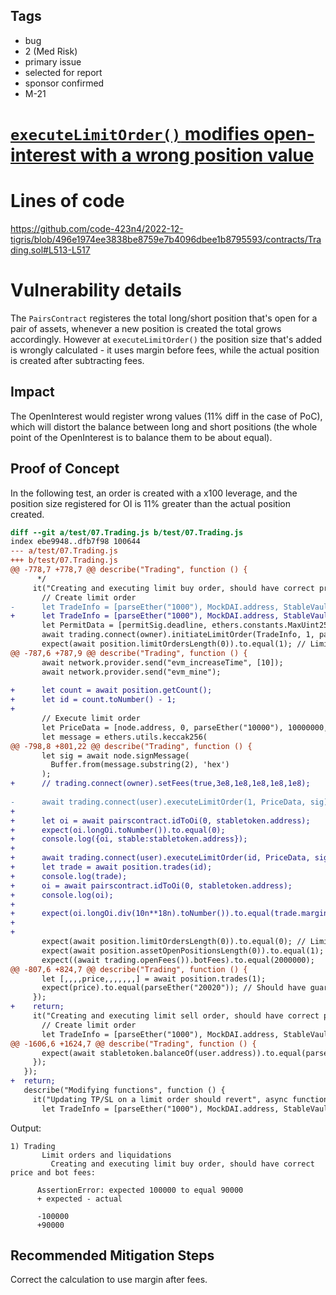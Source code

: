 ## Tags

- bug
- 2 (Med Risk)
- primary issue
- selected for report
- sponsor confirmed
- M-21

# [`executeLimitOrder()` modifies open-interest with a wrong position value](https://github.com/code-423n4/2022-12-tigris-findings/issues/576) 

# Lines of code

https://github.com/code-423n4/2022-12-tigris/blob/496e1974ee3838be8759e7b4096dbee1b8795593/contracts/Trading.sol#L513-L517


# Vulnerability details


The `PairsContract` registeres the total long/short position that's open for a pair of assets, whenever a new position is created the total grows accordingly.
However at `executeLimitOrder()` the position size that's added is wrongly calculated - it uses margin before fees, while the actual position is created after subtracting fees.

## Impact
The OpenInterest would register wrong values (11% diff in the case of PoC), which will distort the balance between long and short positions (the whole point of the OpenInterest is to balance them to be about equal).


## Proof of Concept
In the following test, an order is created with a x100 leverage, and the position size registered for OI is 11% greater than the actual position created.


```diff
diff --git a/test/07.Trading.js b/test/07.Trading.js
index ebe9948..dfb7f98 100644
--- a/test/07.Trading.js
+++ b/test/07.Trading.js
@@ -778,7 +778,7 @@ describe("Trading", function () {
      */
     it("Creating and executing limit buy order, should have correct price and bot fees", async function () {
       // Create limit order
-      let TradeInfo = [parseEther("1000"), MockDAI.address, StableVault.address, parseEther("10"), 0, true, parseEther("0"), parseEther("0"), ethers.constants.HashZero];
+      let TradeInfo = [parseEther("1000"), MockDAI.address, StableVault.address, parseEther("100"), 0, true, parseEther("0"), parseEther("0"), ethers.constants.HashZero];
       let PermitData = [permitSig.deadline, ethers.constants.MaxUint256, permitSig.v, permitSig.r, permitSig.s, true];
       await trading.connect(owner).initiateLimitOrder(TradeInfo, 1, parseEther("20000"), PermitData, owner.address);
       expect(await position.limitOrdersLength(0)).to.equal(1); // Limit order opened
@@ -787,6 +787,9 @@ describe("Trading", function () {
       await network.provider.send("evm_increaseTime", [10]);
       await network.provider.send("evm_mine");
 
+      let count = await position.getCount();
+      let id = count.toNumber() - 1;
+
       // Execute limit order
       let PriceData = [node.address, 0, parseEther("10000"), 10000000, 2000000000, false]; // 0.1% spread
       let message = ethers.utils.keccak256(
@@ -798,8 +801,22 @@ describe("Trading", function () {
       let sig = await node.signMessage(
         Buffer.from(message.substring(2), 'hex')
       );
+      // trading.connect(owner).setFees(true,3e8,1e8,1e8,1e8,1e8);
       
-      await trading.connect(user).executeLimitOrder(1, PriceData, sig);
+
+      let oi = await pairscontract.idToOi(0, stabletoken.address);
+      expect(oi.longOi.toNumber()).to.equal(0);
+      console.log({oi, stable:stabletoken.address});
+
+      await trading.connect(user).executeLimitOrder(id, PriceData, sig);
+      let trade = await position.trades(id);
+      console.log(trade);
+      oi = await pairscontract.idToOi(0, stabletoken.address);
+      console.log(oi);
+
+      expect(oi.longOi.div(10n**18n).toNumber()).to.equal(trade.margin.mul(trade.leverage).div(10n**18n * 10n**18n).toNumber());
+
+
       expect(await position.limitOrdersLength(0)).to.equal(0); // Limit order executed
       expect(await position.assetOpenPositionsLength(0)).to.equal(1); // Creates open position
       expect((await trading.openFees()).botFees).to.equal(2000000);
@@ -807,6 +824,7 @@ describe("Trading", function () {
       let [,,,,price,,,,,,,] = await position.trades(1);
       expect(price).to.equal(parseEther("20020")); // Should have guaranteed execution price with spread
     });
+    return;
     it("Creating and executing limit sell order, should have correct price and bot fees", async function () {
       // Create limit order
       let TradeInfo = [parseEther("1000"), MockDAI.address, StableVault.address, parseEther("10"), 0, false, parseEther("0"), parseEther("0"), ethers.constants.HashZero];
@@ -1606,6 +1624,7 @@ describe("Trading", function () {
       expect(await stabletoken.balanceOf(user.address)).to.equal(parseEther("1.5"));
     });
   });
+  return;
   describe("Modifying functions", function () {
     it("Updating TP/SL on a limit order should revert", async function () {
       let TradeInfo = [parseEther("1000"), MockDAI.address, StableVault.address, parseEther("10"), 0, true, parseEther("0"), parseEther("0"), ethers.constants.HashZero];

```

Output:
```
1) Trading
       Limit orders and liquidations
         Creating and executing limit buy order, should have correct price and bot fees:

      AssertionError: expected 100000 to equal 90000
      + expected - actual

      -100000
      +90000
```


## Recommended Mitigation Steps
Correct the calculation to use margin after fees.